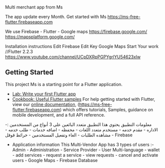  Multi merchant app from  Ms

 The app update every Month.
Get started with Ms
https://ms-free-flutter.firebaseapp.com


We use
Firebase - Flutter - Google maps
https://firebase.google.com/
https://mapsplatform.google.com/

Installation instructions
Edit Firebase 
Edit Key Google Maps 
Start Your work
//Flutter 2.2.3
https://www.youtube.com/channel/UCpDXRpPGPYgrlYU54623xlw

## Getting Started
This project Ms is a starting point for a Flutter application.
- [Lab: Write your first Flutter app](https://flutter.dev/docs/get-started/codelab)
- [Cookbook: Useful Flutter samples](https://flutter.dev/docs/cookbook)
For help getting started with Flutter, view our
[online documentation](https://flutter.dev/docs), (https://ms-free-flutter.firebaseapp.com) which offers tutorials,
Samples, guidance on mobile development, and a full API reference.


معلومات التطبيق
يحتوي هذا التطبيق متعدد البائعين على 3 أنواع من المستخدمين :-  الاداره - مقدم خدمه - مستخدم
متعدد اللغات - محفظه - اضافه خدمات - طلب خدمه - مشاهده الطلبات - الغاء وتفعيل المستخدمين - خرائط قوقل - Firebase


- Application information
This Multi-Vendor App has 3 types of users :- Admin - Administration - Service Provider - User
Multi-language - wallet - add services - request a service - view requests - cancel and activate users - Google Maps - Firebase Database

